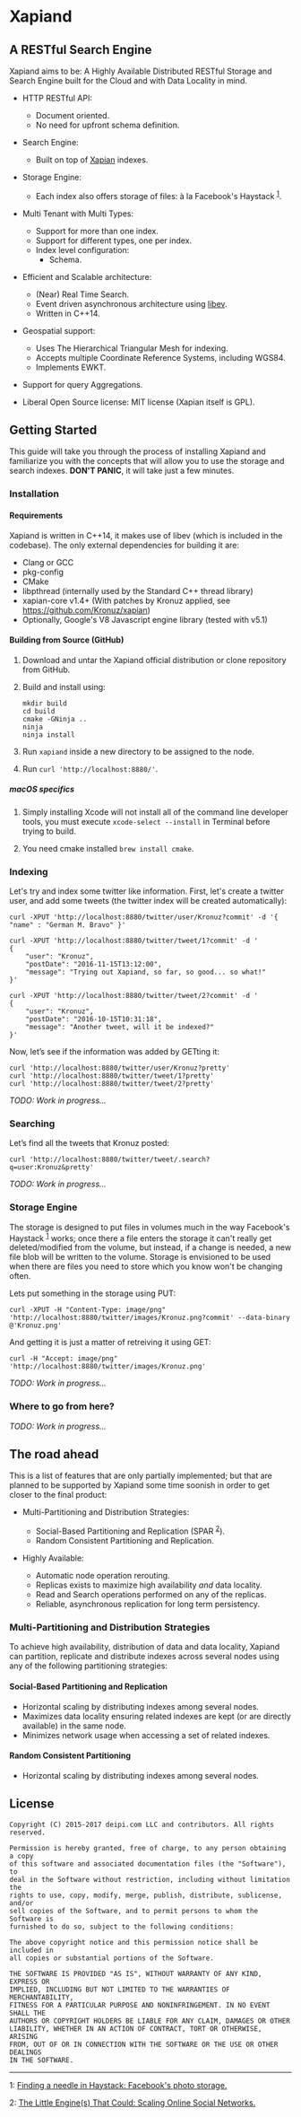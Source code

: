 # Xapiand


## A RESTful Search Engine

Xapiand aims to be: A Highly Available Distributed RESTful Storage and Search Engine built for the Cloud and with Data Locality in mind.

* HTTP RESTful API:
	* Document oriented.
	* No need for upfront schema definition.

* Search Engine:
	* Built on top of [Xapian](http://xapian.org/) indexes.

* Storage Engine:
	* Each index also offers storage of files: à la Facebook's Haystack <sup>[1](#footnote-1)</sup>.

* Multi Tenant with Multi Types:
	* Support for more than one index.
	* Support for different types, one per index.
	* Index level configuration:
		* Schema.

* Efficient and Scalable architecture:
	* (Near) Real Time Search.
	* Event driven asynchronous architecture using [libev](http://software.schmorp.de/pkg/libev.html).
	* Written in C++14.

* Geospatial support:
    * Uses The Hierarchical Triangular Mesh for indexing.
    * Accepts multiple Coordinate Reference Systems, including WGS84.
    * Implements EWKT.

* Support for query Aggregations.

* Liberal Open Source license: MIT license (Xapian itself is GPL).


## Getting Started

This guide will take you through the process of installing Xapiand and familiarize you with the concepts that will allow you to use the storage and search indexes. **DON'T PANIC**, it will take just a few minutes.


### Installation

#### Requirements

Xapiand is written in C++14, it makes use of libev (which is included in the codebase). The only external dependencies for building it are:

* Clang or GCC
* pkg-config
* CMake
* libpthread (internally used by the Standard C++ thread library)
* xapian-core v1.4+ (With patches by Kronuz applied, see https://github.com/Kronuz/xapian)
* Optionally, Google's V8 Javascript engine library (tested with v5.1)


#### Building from Source (GitHub)

1. Download and untar the Xapiand official distribution or clone repository from GitHub.

2. Build and install using:

	```
	mkdir build
	cd build
	cmake -GNinja ..
	ninja
	ninja install
	```

3. Run `xapiand` inside a new directory to be assigned to the node.

4. Run `curl 'http://localhost:8880/'`.

##### macOS specifics


1. Simply installing Xcode will not install all of the command line developer tools,
   you must execute `xcode-select --install` in Terminal before trying to build.

2. You need cmake installed `brew install cmake`.


### Indexing

Let's try and index some twitter like information. First, let's create a twitter user, and add some tweets (the twitter index will be created automatically):

```
curl -XPUT 'http://localhost:8880/twitter/user/Kronuz?commit' -d '{ "name" : "German M. Bravo" }'

curl -XPUT 'http://localhost:8880/twitter/tweet/1?commit' -d '
{
    "user": "Kronuz",
    "postDate": "2016-11-15T13:12:00",
    "message": "Trying out Xapiand, so far, so good... so what!"
}'

curl -XPUT 'http://localhost:8880/twitter/tweet/2?commit' -d '
{
    "user": "Kronuz",
    "postDate": "2016-10-15T10:31:18",
    "message": "Another tweet, will it be indexed?"
}'
```

Now, let’s see if the information was added by GETting it:

```
curl 'http://localhost:8880/twitter/user/Kronuz?pretty'
curl 'http://localhost:8880/twitter/tweet/1?pretty'
curl 'http://localhost:8880/twitter/tweet/2?pretty'
```

*TODO: Work in progress...*


### Searching

Let’s find all the tweets that Kronuz posted:

```
curl 'http://localhost:8880/twitter/tweet/.search?q=user:Kronuz&pretty'
```

*TODO: Work in progress...*


### Storage Engine

The storage is designed to put files in volumes much in the way Facebook's
Haystack <sup>[1](#footnote-1)</sup> works; once there a file enters the
storage it can't really get deleted/modified from the volume, but instead, if a
change is needed, a new file blob will be written to the volume. Storage is
envisioned to be used when there are files you need to store which you know
won't be changing often.

Lets put something in the storage using PUT:

```
curl -XPUT -H "Content-Type: image/png" 'http://localhost:8880/twitter/images/Kronuz.png?commit' --data-binary @'Kronuz.png'
```

And getting it is just a matter of retreiving it using GET:

```
curl -H "Accept: image/png" 'http://localhost:8880/twitter/images/Kronuz.png'
```

*TODO: Work in progress...*


### Where to go from here?

*TODO: Work in progress...*


## The road ahead

This is a list of features that are only partially implemented; but that are planned to be supported
by Xapiand some time soonish in order to get closer to the final product:

* Multi-Partitioning and Distribution Strategies:
	* Social-Based Partitioning and Replication (SPAR <sup>[2](#footnote-2)</sup>).
	* Random Consistent Partitioning and Replication.

* Highly Available:
	* Automatic node operation rerouting.
	* Replicas exists to maximize high availability *and* data locality.
	* Read and Search operations performed on any of the replicas.
	* Reliable, asynchronous replication for long term persistency.


### Multi-Partitioning and Distribution Strategies

To achieve high availability, distribution of data and data locality, Xapiand can partition, replicate and distribute indexes across several nodes using any of the following partitioning strategies:


#### Social-Based Partitioning and Replication

* Horizontal scaling by distributing indexes among several nodes.
* Maximizes data locality ensuring related indexes are kept (or are directly available) in the same node.
* Minimizes network usage when accessing a set of related indexes.


#### Random Consistent Partitioning

* Horizontal scaling by distributing indexes among several nodes.


## License

```
Copyright (C) 2015-2017 deipi.com LLC and contributors. All rights reserved.

Permission is hereby granted, free of charge, to any person obtaining a copy
of this software and associated documentation files (the "Software"), to
deal in the Software without restriction, including without limitation the
rights to use, copy, modify, merge, publish, distribute, sublicense, and/or
sell copies of the Software, and to permit persons to whom the Software is
furnished to do so, subject to the following conditions:

The above copyright notice and this permission notice shall be included in
all copies or substantial portions of the Software.

THE SOFTWARE IS PROVIDED "AS IS", WITHOUT WARRANTY OF ANY KIND, EXPRESS OR
IMPLIED, INCLUDING BUT NOT LIMITED TO THE WARRANTIES OF MERCHANTABILITY,
FITNESS FOR A PARTICULAR PURPOSE AND NONINFRINGEMENT. IN NO EVENT SHALL THE
AUTHORS OR COPYRIGHT HOLDERS BE LIABLE FOR ANY CLAIM, DAMAGES OR OTHER
LIABILITY, WHETHER IN AN ACTION OF CONTRACT, TORT OR OTHERWISE, ARISING
FROM, OUT OF OR IN CONNECTION WITH THE SOFTWARE OR THE USE OR OTHER DEALINGS
IN THE SOFTWARE.
```

---

<a id="footnote-1">1</a>: [Finding a needle in Haystack: Facebook's photo storage.](https://www.usenix.org/legacy/event/osdi10/tech/full_papers/Beaver.pdf)

<a id="footnote-2">2</a>: [The Little Engine(s) That Could: Scaling Online Social Networks.](http://ccr.sigcomm.org/online/files/p375.pdf)

